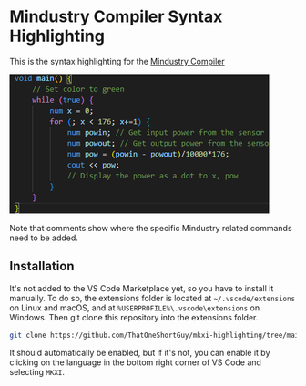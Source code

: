 # Mindustry Compiler Syntax Highlighting

This is the syntax highlighting for the [Mindustry Compiler](https://github.com/ThatOneShortGuy/MindustryCompiler.git)

![Syntax Highlighting](imgs/syntaxhighlighting.png)

Note that comments show where the specific Mindustry related commands need to be added.

## Installation

It's not added to the VS Code Marketplace yet, so you have to install it manually. To do so, the extensions folder is located at `~/.vscode/extensions` on Linux and macOS, and at `%USERPROFILE%\.vscode\extensions` on Windows.
Then git clone this repository into the extensions folder.

```bash
git clone https://github.com/ThatOneShortGuy/mkxi-highlighting/tree/main
```

It should automatically be enabled, but if it's not, you can enable it by clicking on the language in the bottom right corner of VS Code and selecting `MKXI`.
